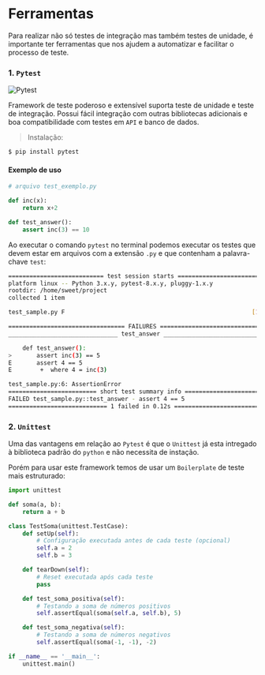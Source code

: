 # Ferramentas 

Para realizar não só testes de integração mas também testes de unidade, é importante ter ferramentas que nos ajudem a automatizar e facilitar o processo de teste.

### 1. `Pytest`
![Pytest](https://img.shields.io/badge/Pytest-8.3.3-yellow?logo=pytest)

Framework de teste poderoso e extensível suporta teste de unidade e teste de integração. Possui fácil integração com outras bibliotecas adicionais e boa compatibilidade com testes em `API` e banco de dados.

> Instalação: 

```bash
$ pip install pytest 
```
#### Exemplo de uso

```python
# arquivo test_exemplo.py

def inc(x):
    return x+2

def test_answer():
    assert inc(3) == 10
```

Ao executar o comando `pytest` no terminal podemos executar os testes que devem estar em arquivos com a extensão `.py` e que contenham a palavra-chave `test`:

```bash
=========================== test session starts ============================
platform linux -- Python 3.x.y, pytest-8.x.y, pluggy-1.x.y
rootdir: /home/sweet/project
collected 1 item

test_sample.py F                                                     [100%]

================================= FAILURES =================================
_______________________________ test_answer ________________________________

    def test_answer():
>       assert inc(3) == 5
E       assert 4 == 5
E        +  where 4 = inc(3)

test_sample.py:6: AssertionError
========================= short test summary info ==========================
FAILED test_sample.py::test_answer - assert 4 == 5
============================ 1 failed in 0.12s =============================
```

### 2. `Unittest`

Uma das vantagens em relação ao `Pytest` é que o `Unittest` já esta intregado à biblioteca padrão do `python` e não necessita de instação.

Porém para usar este framework temos de usar um `Boilerplate` de teste mais estruturado:

```python
import unittest

def soma(a, b):
    return a + b

class TestSoma(unittest.TestCase):
    def setUp(self):
        # Configuração executada antes de cada teste (opcional)
        self.a = 2
        self.b = 3

    def tearDown(self):
        # Reset executada após cada teste
        pass

    def test_soma_positiva(self):
        # Testando a soma de números positivos
        self.assertEqual(soma(self.a, self.b), 5)

    def test_soma_negativa(self):
        # Testando a soma de números negativos
        self.assertEqual(soma(-1, -1), -2)

if __name__ == '__main__':
    unittest.main()
```
